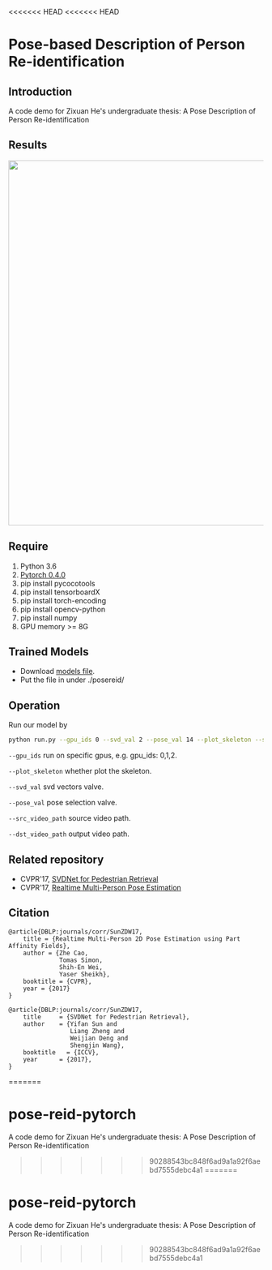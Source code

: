 <<<<<<< HEAD
<<<<<<< HEAD
# Pose-based Description of Person Re-identification

## Introduction
A code demo for Zixuan He's undergraduate thesis: A Pose Description of Person Re-identification

## Results

<p align="left">
<img src="https://github.com/tensorboy/pytorch_Realtime_Multi-Person_Pose_Estimation/result1.gif", width="720">
</p>


## Require
1. Python 3.6
2. [Pytorch 0.4.0](http://pytorch.org/)
3. pip install pycocotools
4. pip install tensorboardX
5. pip install torch-encoding
6. pip install opencv-python
7. pip install numpy
8. GPU memory >= 8G

## Trained Models
- Download [models file](https://pan.baidu.com/s/1ayQj_u4PT-YPBHil0v-sVA).
- Put the file in under ./posereid/

## Operation

Run our model by

```bash
python run.py --gpu_ids 0 --svd_val 2 --pose_val 14 --plot_skeleton --src_video_path your_video_path --dst_video_path your_output_video
```
`--gpu_ids` run on specific gpus, e.g. gpu_ids: 0,1,2.

`--plot_skeleton` whether plot the skeleton.

`--svd_val` svd vectors valve.

`--pose_val` pose selection valve. 

`--src_video_path` source video path.

`--dst_video_path` output video path.


## Related repository
- CVPR'17, [SVDNet for Pedestrian Retrieval](https://github.com/layumi/Person_reID_baseline_pytorch)
- CVPR'17, [Realtime Multi-Person Pose Estimation](https://github.com/tensorboy/pytorch_Realtime_Multi-Person_Pose_Estimation)



## Citation

```
@article{DBLP:journals/corr/SunZDW17,
    title = {Realtime Multi-Person 2D Pose Estimation using Part Affinity Fields},
    author = {Zhe Cao,
              Tomas Simon,
              Shih-En Wei,
              Yaser Sheikh},
    booktitle = {CVPR},
    year = {2017}
}
```
```
@article{DBLP:journals/corr/SunZDW17,
    title     = {SVDNet for Pedestrian Retrieval},
    author    = {Yifan Sun and
                 Liang Zheng and
                 Weijian Deng and
                 Shengjin Wang},
    booktitle   = {ICCV},
    year      = {2017},
}
```
=======
# pose-reid-pytorch
A code demo for Zixuan He's undergraduate thesis: A Pose Description of Person Re-identification
>>>>>>> 90288543bc848f6ad9a1a92f6aebd7555debc4a1
=======
# pose-reid-pytorch
A code demo for Zixuan He's undergraduate thesis: A Pose Description of Person Re-identification
>>>>>>> 90288543bc848f6ad9a1a92f6aebd7555debc4a1
